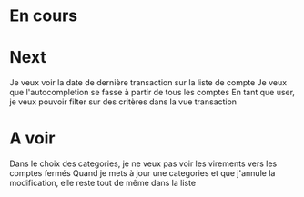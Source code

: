 # En cours


# Next
Je veux voir la date de dernière transaction sur la liste de compte
Je veux que l'autocompletion se fasse à partir de tous les comptes
En tant que user, je veux pouvoir filter sur des critères dans la vue transaction

# A voir
Dans le choix des categories, je ne veux pas voir les virements vers les comptes fermés
Quand je mets à jour une categories et que j'annule la modification, elle reste tout de même dans la liste 
